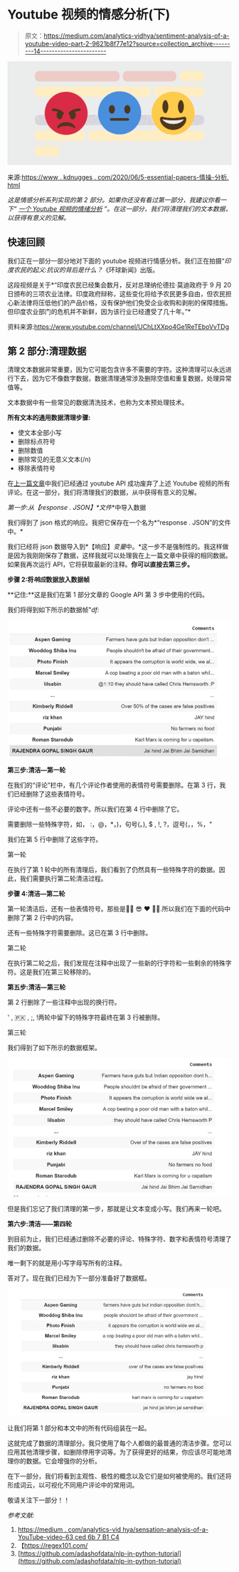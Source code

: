 # Youtube 视频的情感分析(下)

> 原文：<https://medium.com/analytics-vidhya/sentiment-analysis-of-a-youtube-video-part-2-9621b8f77e12?source=collection_archive---------14----------------------->

![](img/24d5c10176df77ea7efca55971af77d5.png)

来源:[https://www . kdnugges . com/2020/06/5-essential-papers-情操-分析. html](https://www.kdnuggets.com/2020/06/5-essential-papers-sentiment-analysis.html)

*这是情感分析系列实现的第 2 部分。如果你还没有看过第一部分，我建议你看一下“* [*一个 Youtube 视频的情绪分析*](/analytics-vidhya/sentiment-analysis-of-a-youtube-video-63ced6b7b1c4) *”。在这一部分，我们将清理我们的文本数据，以获得有意义的见解。*

## 快速回顾

我们正在一部分一部分地对下面的 youtube 视频进行情感分析。我们正在拍摄“*印度农民的起义:抗议的背后是什么？*《环球新闻》出版。

这段视频是关于*“印度农民已经集会数月，反对总理纳伦德拉·莫迪政府于 9 月 20 日颁布的三项农业法律。印度政府辩称，这些变化将给予农民更多自由，但农民担心新法律将压低他们的产品价格，没有保护他们免受企业收购和剥削的保障措施。但印度农业部门的危机并不新鲜，因为该行业已经遭受了几十年。”*

资料来源:https://www.youtube.com/channel/UChLtXXpo4Ge1ReTEboVvTDg

## 第 2 部分:清理数据

清理文本数据非常重要，因为它可能包含许多不需要的字符。这种清理可以永远进行下去，因为它不像数字数据，数据清理通常涉及删除空值和重复数据，处理异常值等。

文本数据中有一些常见的数据清洗技术，也称为文本预处理技术。

**所有文本的通用数据清理步骤:**

*   使文本全部小写
*   删除标点符号
*   删除数值
*   删除常见的无意义文本(/n)
*   移除表情符号

在[上一篇文章](https://amitalable.medium.com/sentiment-analysis-of-a-youtube-video-63ced6b7b1c4)中我们已经通过 youtube API 成功废弃了上述 Youtube 视频的所有评论。在这一部分，我们将清理我们的数据，从中获得有意义的见解。

**第一步:从*【response . JSON】*文件**中导入数据

我们得到了 json 格式的响应。我把它保存在一个名为*“response . JSON”的文件中。*

我们已经将 json 数据导入到*【响应】*变量*中。*这一步不是强制性的。我这样做是因为我刚刚保存了数据，这样我就可以处理我在上一篇文章中获得的相同数据。如果我再次运行 API，它将获取最新的注释。**你可以直接去第三步。**

**步骤 2:将*响应*数据放入数据帧**

**记住:**这是我们在第 1 部分文章的 Google API 第 3 步中使用的代码。

我们将得到如下所示的数据帧"*df:*

![](img/989a11a29e3f16bad09c24661eabd258.png)

**第三步:清洁—第一轮**

在我们的“评论”栏中，有几个评论作者使用的表情符号需要删除。在第 3 行，我们已经删除了这些表情符号。

评论中还有一些不必要的数字。所以我们在第 4 行中删除了它。

需要删除一些特殊字符，如，
:，@，*，)，句号(。), $ , !, ?，逗号(，，%，"

我们在第 5 行中删除了这些字符。

第一轮

在执行了第 1 轮中的所有清理后，我们看到了仍然具有一些特殊字符的数据。因此，我们需要执行第二轮清洁过程。

**步骤 4:清洁—第二轮**

第一轮清洁后，还有一些表情符号。那些是💁🌾 😎 ♥ 🤷‍♂.所以我们在下面的代码中删除了第 2 行中的内容。

还有一些特殊字符需要删除。这已在第 3 行中删除。

第二轮

在执行第二轮之后，我们发现在注释中出现了一些新的行字符和一些剩余的特殊字符。这是我们在第三轮移除的。

**第五步:清洁—第三轮**

第 2 行删除了一些注释中出现的换行符。

' , 🇵🇰 , ;, !两轮中留下的特殊字符最终在第 3 行被删除。

第三轮

我们得到了如下所示的数据框架。

![](img/1a87d7663021569c8b9ad2eff04dfc98.png)

但是我们忘记了我们清理的第一步，那就是让文本变成小写。我们再来一轮吧。

**第六步:清洁——第四轮**

到目前为止，我们已经通过删除不必要的评论、特殊字符、数字和表情符号清理了我们的数据。

唯一剩下的就是用小写字母写所有的注释。

答对了。现在我们已经为下一部分准备好了数据框。

![](img/f55edf1afe321d41c3bcc31169f3fa0f.png)

让我们将第 1 部分和本文中的所有代码组装在一起。

这就完成了数据的清理部分。我只使用了每个人都做的最普通的清洁步骤。您可以应用其他清理步骤，如删除停用字词等。为了获得更好的结果，你应该尽可能地清理你的数据。它会增强你的分析。

在下一部分，我们将看到主观性、极性的概念以及它们是如何被使用的。我们还将形成词云，以可视化不同用户评论中的常用词。

敬请关注下一部分！！

*参考文献:*

1.  [https://medium . com/analytics-vid hya/sensation-analysis-of-a-YouTube-video-63 ced 6b 7 B1 C4](/analytics-vidhya/sentiment-analysis-of-a-youtube-video-63ced6b7b1c4)
2.  【https://regex101.com/ 
3.  [https://github.com/adashofdata/nlp-in-python-tutorial](https://github.com/adashofdata/nlp-in-python-tutorial)